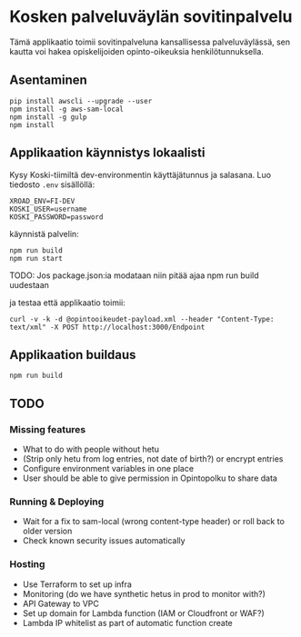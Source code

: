 # Kosken palveluväylän sovitinpalvelu

Tämä applikaatio toimii sovitinpalveluna kansallisessa palveluväylässä,
sen kautta voi hakea opiskelijoiden opinto-oikeuksia henkilötunnuksella.

## Asentaminen

```
pip install awscli --upgrade --user
npm install -g aws-sam-local
npm install -g gulp
npm install
```

## Applikaation käynnistys lokaalisti

Kysy Koski-tiimiltä dev-environmentin käyttäjätunnus ja salasana.
Luo tiedosto ```.env``` sisällöllä:
```
XROAD_ENV=FI-DEV
KOSKI_USER=username
KOSKI_PASSWORD=password
```

käynnistä palvelin:

```
npm run build
npm run start
``` 

TODO: Jos package.json:ia modataan niin pitää ajaa npm run build uudestaan

ja testaa että applikaatio toimii:
```
curl -v -k -d @opintooikeudet-payload.xml --header "Content-Type: text/xml" -X POST http://localhost:3000/Endpoint
```

## Applikaation buildaus

```
npm run build
```

## TODO

### Missing features

   * What to do with people without hetu
   * (Strip only hetu from log entries, not date of birth?) or encrypt entries
   * Configure environment variables in one place
   * User should be able to give permission in Opintopolku to share data

### Running & Deploying

   * Wait for a fix to sam-local (wrong content-type header) or roll back to older version
   * Check known security issues automatically
   
### Hosting

   * Use Terraform to set up infra
   * Monitoring (do we have synthetic hetus in prod to monitor with?)
   * API Gateway to VPC
   * Set up domain for Lambda function (IAM or Cloudfront or WAF?)
   * Lambda IP whitelist as part of automatic function create

